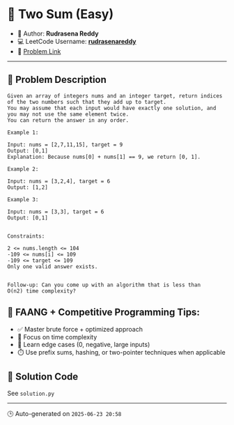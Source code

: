 # 🚀 Two Sum (Easy)

- 👤 Author: **Rudrasena Reddy**  
- 💻 LeetCode Username: **[rudrasenareddy](https://leetcode.com/rudrasenareddy/)**  
- 🔗 [Problem Link](https://leetcode.com/problems/two-sum/)

---

## 📘 Problem Description
```
Given an array of integers nums and an integer target, return indices of the two numbers such that they add up to target.
You may assume that each input would have exactly one solution, and you may not use the same element twice.
You can return the answer in any order.
 
Example 1:

Input: nums = [2,7,11,15], target = 9
Output: [0,1]
Explanation: Because nums[0] + nums[1] == 9, we return [0, 1].

Example 2:

Input: nums = [3,2,4], target = 6
Output: [1,2]

Example 3:

Input: nums = [3,3], target = 6
Output: [0,1]

 
Constraints:

2 <= nums.length <= 104
-109 <= nums[i] <= 109
-109 <= target <= 109
Only one valid answer exists.

 
Follow-up: Can you come up with an algorithm that is less than O(n2) time complexity?
```

## 🎯 FAANG + Competitive Programming Tips:
- ✅ Master brute force + optimized approach
- 🧠 Focus on time complexity
- 📌 Learn edge cases (0, negative, large inputs)
- ⏱️ Use prefix sums, hashing, or two-pointer techniques when applicable

## 📝 Solution Code
See `solution.py`

---
🕒 Auto-generated on `2025-06-23 20:58`
